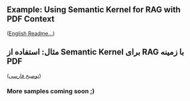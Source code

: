 ## Example: Using Semantic Kernel for RAG with PDF Context
([English Readme...](./README_EN.md))

## مثال: استفاده از Semantic Kernel برای RAG با زمینه PDF
([توضیح فارسی](./README_FA.md))


### More samples coming soon ;)